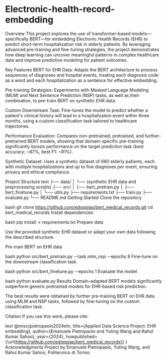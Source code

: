 # Electronic-health-record-embedding

Overview
This project explores the use of transformer-based models—specifically BERT—for embedding Electronic Health Records (EHR) to predict short-term hospitalization risk in elderly patients. By leveraging advanced pre-training and fine-tuning strategies, the project demonstrates how deep learning can uncover meaningful patterns in complex healthcare data and improve predictive modeling for patient outcomes.

Key Features
BERT for EHR Data:
Adapts the BERT architecture to process sequences of diagnoses and hospital events, treating each diagnosis code as a word and each hospitalization as a sentence for effective embedding.

Pre-training Strategies:
Experiments with Masked Language Modeling (MLM) and Next Sentence Prediction (NSP) tasks, as well as their combination, to pre-train BERT on synthetic EHR data.

Custom Downstream Task:
Fine-tunes the model to predict whether a patient's clinical history will lead to a hospitalization event within three months, using a custom classification task tailored to healthcare trajectories.

Performance Evaluation:
Compares non-pretrained, pretrained, and further-pretrained BERT models, showing that domain-specific pre-training significantly boosts performance on the target prediction task (best accuracy: ~87%, best F1: ~91%).

Synthetic Dataset:
Uses a synthetic dataset of 680 elderly patients, each with multiple hospitalizations and up to five diagnoses per event, ensuring privacy and ethical compliance.

Project Structure
text
├── data/
│   └── (synthetic EHR data and preprocessing scripts)
├── src/
│   ├── bert_pretrain.py
│   ├── bert_finetune.py
│   └── utils.py
├── requirements.txt
├── train.py
├── evaluate.py
└── README.md
Getting Started
Clone the repository

bash
git clone https://github.com/edoppiap/bert_medical_records.git
cd bert_medical_records
Install dependencies

bash
pip install -r requirements.txt
Prepare data

Use the provided synthetic EHR dataset or adapt your own data following the described structure.

Pre-train BERT on EHR data

bash
python src/bert_pretrain.py --task mlm_nsp --epochs 8
Fine-tune on the downstream classification task

bash
python src/bert_finetune.py --epochs 1
Evaluate the model

bash
python evaluate.py
Results
Domain-adapted BERT models significantly outperform generic pretrained models for EHR-based risk prediction.

The best results were obtained by further pre-training BERT on EHR data using MLM and NSP tasks, followed by fine-tuning on the custom classification task.

Citation
If you use this work, please cite:

text
@misc{pietropaolo2024ehr,
  title={Applied Data Science Project: EHR embedding},
  author={Emanuele Pietropaolo and Yuting Wang and Rahul Kumar Sahoo},
  year={2024},
  howpublished={\url{https://github.com/edoppiap/bert_medical_records}}
}
Acknowledgments
Project by Emanuele Pietropaolo, Yuting Wang, and Rahul Kumar Sahoo, Politecnico di Torino.
